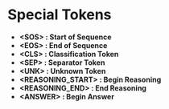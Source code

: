 # Special Tokens 
- **\<SOS> : Start of Sequence**
- **\<EOS> : End of Sequence**
- **\<CLS> : Classification Token**
- **\<SEP> : Separator Token**
- **\<UNK> : Unknown Token**
- **\<REASONING_START> : Begin Reasoning**
- **\<REASONING_END> : End Reasoning**
- **\<ANSWER> : Begin Answer**

